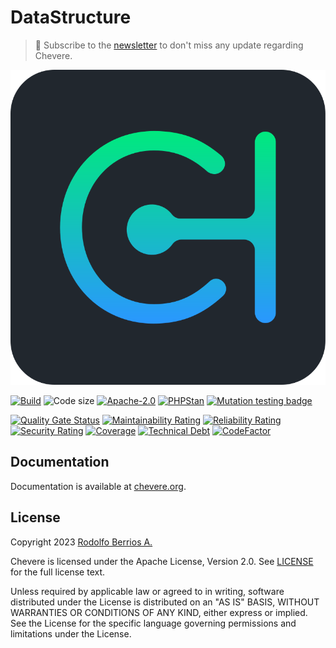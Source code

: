 # DataStructure

> 🔔 Subscribe to the [newsletter](https://chv.to/chevere-newsletter) to don't miss any update regarding Chevere.

![Chevere](chevere.svg)

[![Build](https://img.shields.io/github/actions/workflow/status/chevere/data-structure/test.yml?branch=1.0&style=flat-square)](https://github.com/chevere/data-structure/actions)
![Code size](https://img.shields.io/github/languages/code-size/chevere/data-structure?style=flat-square)
[![Apache-2.0](https://img.shields.io/github/license/chevere/data-structure?style=flat-square)](LICENSE)
[![PHPStan](https://img.shields.io/badge/PHPStan-level%209-blueviolet?style=flat-square)](https://phpstan.org/)
[![Mutation testing badge](https://img.shields.io/endpoint?style=flat-square&url=https%3A%2F%2Fbadge-api.stryker-mutator.io%2Fgithub.com%2Fchevere%2Fdata-structure%2F1.0)](https://dashboard.stryker-mutator.io/reports/github.com/chevere/data-structure/1.0)

[![Quality Gate Status](https://sonarcloud.io/api/project_badges/measure?project=chevere_data-structure&metric=alert_status)](https://sonarcloud.io/dashboard?id=chevere_data-structure)
[![Maintainability Rating](https://sonarcloud.io/api/project_badges/measure?project=chevere_data-structure&metric=sqale_rating)](https://sonarcloud.io/dashboard?id=chevere_data-structure)
[![Reliability Rating](https://sonarcloud.io/api/project_badges/measure?project=chevere_data-structure&metric=reliability_rating)](https://sonarcloud.io/dashboard?id=chevere_data-structure)
[![Security Rating](https://sonarcloud.io/api/project_badges/measure?project=chevere_data-structure&metric=security_rating)](https://sonarcloud.io/dashboard?id=chevere_data-structure)
[![Coverage](https://sonarcloud.io/api/project_badges/measure?project=chevere_data-structure&metric=coverage)](https://sonarcloud.io/dashboard?id=chevere_data-structure)
[![Technical Debt](https://sonarcloud.io/api/project_badges/measure?project=chevere_data-structure&metric=sqale_index)](https://sonarcloud.io/dashboard?id=chevere_data-structure)
[![CodeFactor](https://www.codefactor.io/repository/github/chevere/data-structure/badge)](https://www.codefactor.io/repository/github/chevere/data-structure)

## Documentation

Documentation is available at [chevere.org](https://chevere.org/).

## License

Copyright 2023 [Rodolfo Berrios A.](https://rodolfoberrios.com/)

Chevere is licensed under the Apache License, Version 2.0. See [LICENSE](LICENSE) for the full license text.

Unless required by applicable law or agreed to in writing, software distributed under the License is distributed on an "AS IS" BASIS, WITHOUT WARRANTIES OR CONDITIONS OF ANY KIND, either express or implied. See the License for the specific language governing permissions and limitations under the License.
